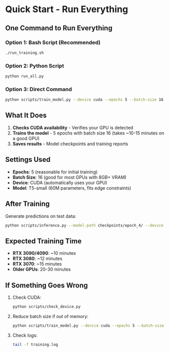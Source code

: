 # Quick Start - Run Everything

## One Command to Run Everything

### Option 1: Bash Script (Recommended)
```bash
./run_training.sh
```

### Option 2: Python Script
```bash
python run_all.py
```

### Option 3: Direct Command
```bash
python scripts/train_model.py --device cuda --epochs 5 --batch-size 16
```

## What It Does

1. **Checks CUDA availability** - Verifies your GPU is detected
2. **Trains the model** - 5 epochs with batch size 16 (takes ~10-15 minutes on a good GPU)
3. **Saves results** - Model checkpoints and training reports

## Settings Used

- **Epochs**: 5 (reasonable for initial training)
- **Batch Size**: 16 (good for most GPUs with 8GB+ VRAM)
- **Device**: CUDA (automatically uses your GPU)
- **Model**: T5-small (60M parameters, fits edge constraints)

## After Training

Generate predictions on test data:
```bash
python scripts/inference.py --model-path checkpoints/epoch_4/ --device cuda
```

## Expected Training Time

- **RTX 3090/4090**: ~10 minutes
- **RTX 3080**: ~12 minutes  
- **RTX 3070**: ~15 minutes
- **Older GPUs**: 20-30 minutes

## If Something Goes Wrong

1. Check CUDA:
   ```bash
   python scripts/check_device.py
   ```

2. Reduce batch size if out of memory:
   ```bash
   python scripts/train_model.py --device cuda --epochs 5 --batch-size 8
   ```

3. Check logs:
   ```bash
   tail -f training.log
   ``` 